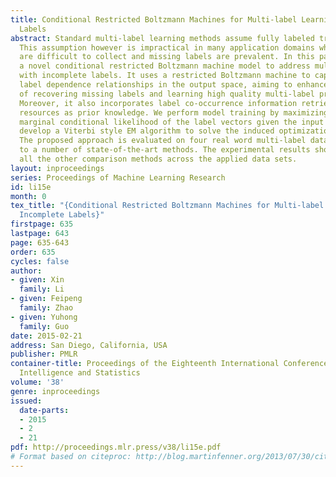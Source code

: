 ```yaml
---
title: Conditional Restricted Boltzmann Machines for Multi-label Learning with Incomplete
  Labels
abstract: Standard multi-label learning methods assume fully labeled training data.
  This assumption however is impractical in many application domains where labels
  are difficult to collect and missing labels are prevalent. In this paper, we develop
  a novel conditional restricted Boltzmann machine model to address multi-label learning
  with incomplete labels. It uses a restricted Boltzmann machine to capture the high-order
  label dependence relationships in the output space, aiming to enhance the capacity
  of recovering missing labels and learning high quality multi-label prediction models.
  Moreover, it also incorporates label co-occurrence information retrieved from auxiliary
  resources as prior knowledge. We perform model training by maximizing the regularized
  marginal conditional likelihood of the label vectors given the input features, and
  develop a Viterbi style EM algorithm to solve the induced optimization problem.
  The proposed approach is evaluated on four real word multi-label data sets by comparing
  to a number of state-of-the-art methods. The experimental results show it outperforms
  all the other comparison methods across the applied data sets.
layout: inproceedings
series: Proceedings of Machine Learning Research
id: li15e
month: 0
tex_title: "{Conditional Restricted Boltzmann Machines for Multi-label Learning with
  Incomplete Labels}"
firstpage: 635
lastpage: 643
page: 635-643
order: 635
cycles: false
author:
- given: Xin
  family: Li
- given: Feipeng
  family: Zhao
- given: Yuhong
  family: Guo
date: 2015-02-21
address: San Diego, California, USA
publisher: PMLR
container-title: Proceedings of the Eighteenth International Conference on Artificial
  Intelligence and Statistics
volume: '38'
genre: inproceedings
issued:
  date-parts:
  - 2015
  - 2
  - 21
pdf: http://proceedings.mlr.press/v38/li15e.pdf
# Format based on citeproc: http://blog.martinfenner.org/2013/07/30/citeproc-yaml-for-bibliographies/
---
```

